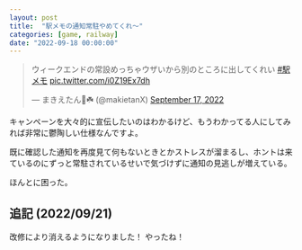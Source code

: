 ```yaml
---
layout: post
title:  "駅メモの通知常駐やめてくれ〜"
categories: [game, railway]
date: "2022-09-18 00:00:00"
---
```


<blockquote class="twitter-tweet tw-align-center"><p lang="ja" dir="ltr">ウィークエンドの常設めっちゃウザいから別のところに出してくれい <a href="https://twitter.com/hashtag/%E9%A7%85%E3%83%A1%E3%83%A2?src=hash&amp;ref_src=twsrc%5Etfw">#駅メモ</a> <a href="https://t.co/i0Z19Ex7dh">pic.twitter.com/i0Z19Ex7dh</a></p>&mdash; まきえたん🥦☘️ (@makietanX) <a href="https://twitter.com/makietanX/status/1571023483764867074?ref_src=twsrc%5Etfw">September 17, 2022</a></blockquote> <script async src="https://platform.twitter.com/widgets.js" charset="utf-8"></script>

キャンペーンを大々的に宣伝したいのはわかるけど、もうわかってる人にしてみれば非常に鬱陶しい仕様なんですよ。

既に確認した通知を再度見て何もないときとかストレスが溜まるし、ホントは来ているのにずっと常駐されているせいで気づけずに通知の見逃しが増えている。

ほんとに困った。

## 追記 (2022/09/21)

改修により消えるようになりました！
やったね！
